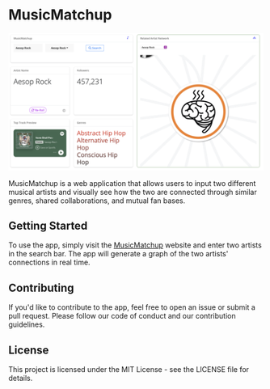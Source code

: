 # MusicMatchup

![screenshot](www/ss.png)

MusicMatchup is a web application that allows users to input two different musical artists and visually see how the two are connected through similar genres, shared collaborations, and mutual fan bases.

## Getting Started

To use the app, simply visit the [MusicMatchup](https://dbrocker.shinyapps.io/MusicMatchup/) website and enter two artists in the search bar. The app will generate a graph of the two artists' connections in real time.

## Contributing

If you'd like to contribute to the app, feel free to open an issue or submit a pull request. Please follow our code of conduct and our contribution guidelines.

## License

This project is licensed under the MIT License - see the LICENSE file for details.
